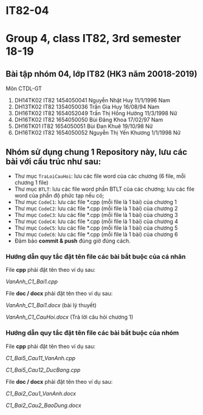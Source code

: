 # IT82-04
Group 4, class IT82, 3rd semester 18-19
=======
## Bài tập nhóm 04, lớp IT82 (HK3 năm 20018-2019)
Môn CTDL-GT

1. DH14TK02	IT82	1454050041	Nguyễn Nhật	Huy	11/1/1996	Nam
2. DH13TK02	IT82	1354050036	Trần Gia	Huy	16/08/94	Nam
3. DH16TK02	IT82	1654052049	Trần Thị Hồng	Hường	11/3/1998	Nữ
4. DH16TK02	IT82	1654050050	Bùi Đăng	Khoa	17/02/97	Nam
5. DH16TK01	IT82	1654050051	Bùi Đan	Khuê	19/10/98	Nữ
6. DH16TK02	IT82	1654050052	Nguyễn Thị Yến	Khương	1/1/1998	Nữ







## Nhóm sử dụng chung 1 Repository này, lưu các bài với cấu trúc như sau:

* Thư mục `TraLoiCauHoi`: lưu các file word của các chương (6 file, mỗi chương 1 file)
* Thư mục `BTLT`: lưu các file word phần BTLT của các chương; lưu các file word của phần độ phức tạp nếu có;
* Thư mục `CodeC1`: lưu các file *.cpp (mỗi file là 1 bài) của chương 1
* Thư mục `CodeC2`: lưu các file *.cpp (mỗi file là 1 bài) của chương 2
* Thư mục `CodeC3`: lưu các file *.cpp (mỗi file là 1 bài) của chương 3
* Thư mục `CodeC4`: lưu các file *.cpp (mỗi file là 1 bài) của chương 4
* Thư mục `CodeC5`: lưu các file *.cpp (mỗi file là 1 bài) của chương 5
* Thư mục `CodeC6`: lưu các file *.cpp (mỗi file là 1 bài) của chương 6
* Đảm bảo **commit & push** đúng giờ đúng cách.


### Hướng dẫn quy tắc đặt tên file các bài bắt buộc của cá nhân

File **cpp** phải đặt tên theo ví dụ sau:

_VanAnh_C1_Bai1.cpp_

File **doc / docx** phải đặt tên theo ví dụ sau:

_VanAnh_C1_Bai1.docx_ (bài lý thuyết)
  
_VanAnh_C1_CauHoi.docx_ (Trả lời câu hỏi chương 1)

### Hướng dẫn quy tắc đặt tên file các bài bắt buộc của nhóm

File **cpp** phải đặt tên theo ví dụ sau:

_C1_Bai5_Cau11_VanAnh.cpp_    

_C1_Bai5_Cau12_DucBang.cpp_

File **doc / docx** phải đặt tên theo ví dụ sau:

_C1_Bai2_Cau1_VanAnh.docx_     

_C1_Bai2_Cau2_BaoDung.docx_
